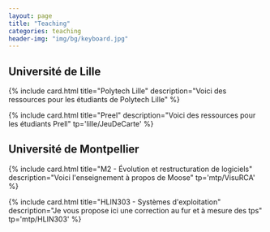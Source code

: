 ```yaml
---
layout: page
title: "Teaching"
categories: teaching
header-img: "img/bg/keyboard.jpg"
---
```


## Université de Lille

<div class="mdc-layout-grid__inner">

{% include card.html
    title="Polytech Lille"
    description="Voici des ressources pour les étudiants de Polytech Lille"
%}

{% include card.html
    title="Preel"
    description="Voici des ressources pour les étudiants Prell"
    tp='lille/JeuDeCarte'
%}

</div>

## Université de Montpellier

<div class="mdc-layout-grid__inner">

{% include card.html
    title="M2 - Évolution et restructuration de logiciels"
    description="Voici l'enseignement à propos de Moose"
    tp='mtp/VisuRCA'
%}

{% include card.html
    title="HLIN303 - Systèmes d'exploitation"
    description="Je vous propose ici une correction au fur et à mesure des tps"
    tp='mtp/HLIN303'
%}

</div>